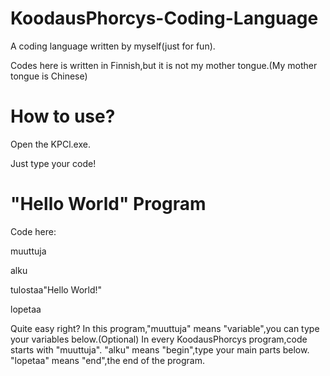 # KoodausPhorcys-Coding-Language
A coding language written by myself(just for fun).

Codes here is written in Finnish,but it is not my mother tongue.(My mother tongue is Chinese)


# How to use?
Open the KPCl.exe.

Just type your code!


# "Hello World" Program
Code here:

muuttuja

alku

tulostaa"Hello World!"

lopetaa

Quite easy right?
In this program,"muuttuja" means "variable",you can type your variables below.(Optional)
In every KoodausPhorcys program,code starts with "muuttuja".
"alku" means "begin",type your main parts below.
"lopetaa" means "end",the end of the program.
